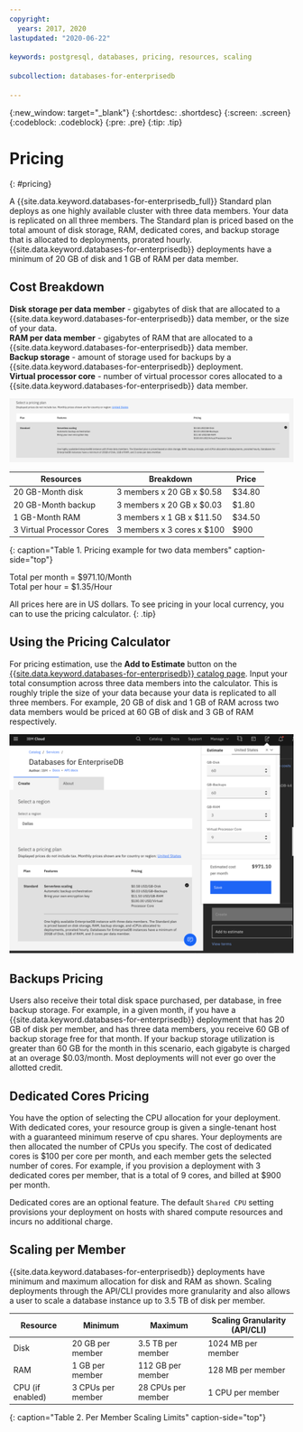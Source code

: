 ```yaml
---
copyright:
  years: 2017, 2020
lastupdated: "2020-06-22"

keywords: postgresql, databases, pricing, resources, scaling

subcollection: databases-for-enterprisedb

---
```


{:new_window: target="_blank"}
{:shortdesc: .shortdesc}
{:screen: .screen}
{:codeblock: .codeblock}
{:pre: .pre}
{:tip: .tip}


# Pricing
{: #pricing}

A {{site.data.keyword.databases-for-enterprisedb_full}} Standard plan deploys as one highly available cluster with three data members. Your data is replicated on all three members. The Standard plan is priced based on the total amount of disk storage, RAM, dedicated cores, and backup storage that is allocated to deployments, prorated hourly. {{site.data.keyword.databases-for-enterprisedb}} deployments have a minimum of 20 GB of disk and 1 GB of RAM per data member.

## Cost Breakdown

**Disk storage per data member** - gigabytes of disk that are allocated to a {{site.data.keyword.databases-for-enterprisedb}} data member, or the size of your data.  
**RAM per data member** - gigabytes of RAM that are allocated to a {{site.data.keyword.databases-for-enterprisedb}} data member.  
**Backup storage** - amount of storage used for backups by a {{site.data.keyword.databases-for-enterprisedb}} deployment.  
**Virtual processor core** - number of virtual processor cores allocated to a {{site.data.keyword.databases-for-enterprisedb}} data member.

![Standard pricing](images/standard-pricing.png)

Resources | Breakdown | Price
-------|-------|-------
20 GB-Month disk | 3 members x 20 GB x $0.58 | $34.80
20 GB-Month backup| 3 members x 20 GB x $0.03| $1.80
1 GB-Month RAM | 3 members x 1 GB  x $11.50 | $34.50
3 Virtual Processor Cores | 3 members x 3 cores x $100 | $900
 
{: caption="Table 1. Pricing example for two data members" caption-side="top"}

Total per month = $971.10/Month  
Total per hour = $1.35/Hour

All prices here are in US dollars. To see pricing in your local currency, you can to use the pricing calculator.
{: .tip}

## Using the Pricing Calculator

For pricing estimation, use the **Add to Estimate** button on the [{{site.data.keyword.databases-for-enterprisedb}} catalog page](https://cloud.ibm.com/catalog/databases-for-enterprisedb). Input your total consumption across three data members into the calculator. This is roughly triple the size of your data because your data is replicated to all three members. For example, 20 GB of disk and 1 GB of RAM across two data members would be priced at 60 GB of disk and 3 GB of RAM respectively. 

![Pricing calculator estimation with 20 GB of disk and 1 GB of RAM, per member](images/pricing-estimate.png)

## Backups Pricing

Users also receive their total disk space purchased, per database, in free backup storage. For example, in a given month, if you have a {{site.data.keyword.databases-for-enterprisedb}} deployment that has 20 GB of disk per member, and has three data members, you receive 60 GB of backup storage free for that month. If your backup storage utilization is greater than 60 GB for the month in this scenario, each gigabyte is charged at an overage $0.03/month. Most deployments will not ever go over the allotted credit.

## Dedicated Cores Pricing

You have the option of selecting the CPU allocation for your deployment. With dedicated cores, your resource group is given a single-tenant host with a guaranteed minimum reserve of cpu shares. Your deployments are then allocated the number of CPUs you specify. The cost of dedicated cores is $100 per core per month, and each member gets the selected number of cores. For example, if you provision a deployment with 3 dedicated cores per member, that is a total of 9 cores, and billed at $900 per month. 

Dedicated cores are an optional feature. The default `Shared CPU` setting provisions your deployment on hosts with shared compute resources and incurs no additional charge.

## Scaling per Member

{{site.data.keyword.databases-for-enterprisedb}} deployments have minimum and maximum allocation for disk and RAM as shown. Scaling deployments through the API/CLI provides more granularity and also allows a user to scale a database instance up to 3.5 TB of disk per member.

Resource | Minimum | Maximum | Scaling Granularity (API/CLI)
----------|-----|-----|-------
Disk | 20 GB per member | 3.5 TB per member | 1024 MB per member
RAM | 1 GB per member | 112 GB per member | 128 MB per member
CPU (if enabled) | 3 CPUs per member | 28 CPUs per member| 1 CPU per member
{: caption="Table 2. Per Member Scaling Limits" caption-side="top"}

